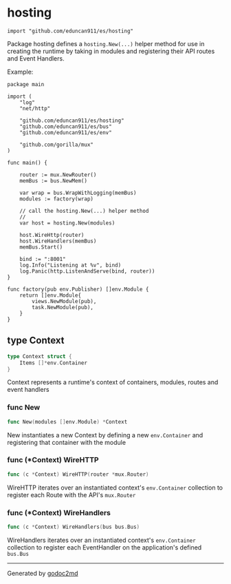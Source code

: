 
# hosting
    import "github.com/eduncan911/es/hosting"

Package hosting defines a `hosting.New(...)` helper method for use in creating the runtime by taking in modules and registering their API routes and Event Handlers.

Example:


	package main
	
	import (
		"log"
		"net/http"
	
		"github.com/eduncan911/es/hosting"
		"github.com/eduncan911/es/bus"
		"github.com/eduncan911/es/env"
	
		"github.com/gorilla/mux"
	)
	
	func main() {
	
		router := mux.NewRouter()
		memBus := bus.NewMem()
	
		var wrap = bus.WrapWithLogging(memBus)
		modules := factory(wrap)
	
		// call the hosting.New(...) helper method
		//
		var host = hosting.New(modules)
	
		host.WireHttp(router)
		host.WireHandlers(memBus)
		memBus.Start()
	
		bind := ":8001"
		log.Info("Listening at %v", bind)
		log.Panic(http.ListenAndServe(bind, router))
	}
	
	func factory(pub env.Publisher) []env.Module {
		return []env.Module{
			views.NewModule(pub),
			task.NewModule(pub),
		}
	}







## type Context
``` go
type Context struct {
    Items []*env.Container
}
```
Context represents a runtime's context of containers, modules, routes and event handlers









### func New
``` go
func New(modules []env.Module) *Context
```
New instantiates a new Context by defining a new `env.Container` and registering
that container with the module




### func (\*Context) WireHTTP
``` go
func (c *Context) WireHTTP(router *mux.Router)
```
WireHTTP iterates over an instantiated context's `env.Container` collection to
register each Route with the API's `mux.Router`



### func (\*Context) WireHandlers
``` go
func (c *Context) WireHandlers(bus bus.Bus)
```
WireHandlers iterates over an instantiated context's `env.Container` collection to
register each EventHandler on the application's defined `bus.Bus`









- - -
Generated by [godoc2md](http://godoc.org/github.com/davecheney/godoc2md)